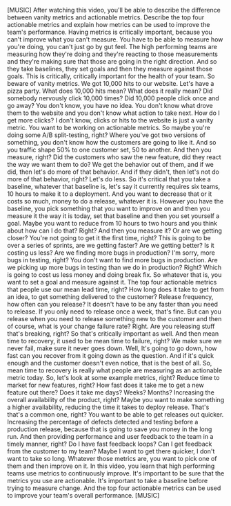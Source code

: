 [MUSIC] After watching this video, you'll be able to describe the difference
between vanity metrics and actionable metrics. Describe the top four actionable
metrics and explain how metrics can be used to improve the team's performance.
Having metrics is critically important, because you can't improve what you can't
measure. You have to be able to measure how you're doing, you can't just go by
gut feel. The high performing teams are measuring how they're doing and they're
reacting to those measurements and they're making sure that those are going in
the right direction. And so they take baselines, they set goals and then they
measure against those goals. This is critically, critically important for the
health of your team. So beware of vanity metrics. We got 10,000 hits to our
website. Let's have a pizza party. What does 10,000 hits mean? What does it
really mean? Did somebody nervously click 10,000 times? Did 10,000 people click
once and go away? You don't know, you have no idea. You don't know what drove
them to the website and you don't know what action to take next. How do I get
more clicks? I don't know, clicks or hits to the website is just a vanity
metric. You want to be working on actionable metrics. So maybe you're doing some
A/B split-testing, right? Where you've got two versions of something, you don't
know how the customers are going to like it. And so you traffic shape 50% to one
customer set, 50 to another. And then you measure, right? Did the customers who
saw the new feature, did they react the way we want them to do? We get the
behavior out of them, and if we did, then let's do more of that behavior. And if
they didn't, then let's not do more of that behavior, right? Let's do less. So
it's critical that you take a baseline, whatever that baseline is, let's say it
currently requires six teams, 10 hours to make it to a deployment. And you want
to decrease that or it costs so much, money to do a release, whatever it is.
However you have the baseline, you pick something that you want to improve on
and then you measure it the way it is today, set that baseline and then you set
yourself a goal. Maybe you want to reduce from 10 hours to two hours and you
think about how can I do that? Right?  And then you measure it? Or are we
getting closer? You're not going to get it the first time, right? This is going
to be over a series of sprints, are we getting faster? Are we getting better? Is
it costing us less? Are we finding more bugs in production? I'm sorry, more bugs
in testing, right? You don't want to find more bugs in production. Are we
picking up more bugs in testing than we do in production? Right?  Which is going
to cost us less money and doing break fix. So whatever that is, you want to set
a goal and measure against it. The top four actionable metrics that people use
our mean lead time, right? How long does it take to get from an idea, to get
something delivered to the customer? Release frequency, how often can you
release? It doesn't have to be any faster than you need to release. If you only
need to release once a week, that's fine. But can you release when you need to
release something new to the customer and then of course, what is your change
failure rate? Right.  Are you releasing stuff that's breaking, right? So that's
critically important as well. And then mean time to recovery, it used to be mean
time to failure, right? We make sure we never fail, make sure it never goes
down. Well, It's going to go down, how fast can you recover from it going down
as the question. And if it's quick enough and the customer doesn't even notice,
that is the best of all. So, mean time to recovery is really what people are
measuring as an actionable metric today. So, let's look at some example metrics,
right? Reduce time to market for new features, right? How fast does it take me
to get a new feature out there? Does it take me days? Weeks? Months? Increasing
the overall availability of the product, right? Maybe you want to make something
a higher availability, reducing the time it takes to deploy release. That's
that's a common one, right? You want to be able to get releases out quicker.
Increasing the percentage of defects detected and testing before a production
release, because that is going to save you money in the long run. And then
providing performance and user feedback to the team in a timely manner, right?
Do I have fast feedback loops? Can I get feedback from the customer to my team?
Maybe I want to get there quicker, I don't want to take so long. Whatever those
metrics are, you want to pick one of them and then improve on it. In this video,
you learn that high performing teams use metrics to continuously improve. It's
important to be sure that the metrics you use are actionable. It's important to
take a baseline before trying to measure change. And the top four actionable
metrics can be used to improve your team's overall performance. [MUSIC]